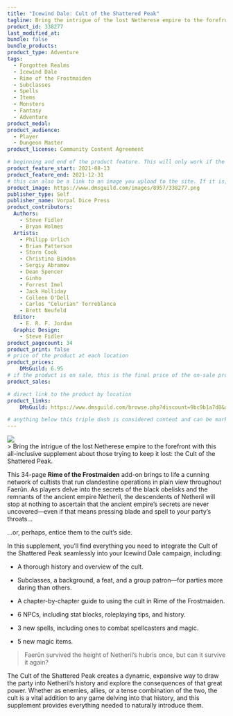 ```yaml
---
title: "Icewind Dale: Cult of the Shattered Peak"
tagline: Bring the intrigue of the lost Netherese empire to the forefront with this all-inclusive supplement about those trying to keep it lost: the Cult of the Shattered Peak.
product_id: 338277
last_modified_at:
bundle: false
bundle_products:
product_type: Adventure
tags:
  - Forgotten Realms
  - Icewind Dale
  - Rime of the Frostmaiden
  - Subclasses
  - Spells
  - Items
  - Monsters
  - Fantasy
  - Adventure
product_medal: 
product_audience:
  - Player
  - Dungeon Master
product_license: Community Content Agreement

# beginning and end of the product feature. This will only work if the site is updated within several weeks of when the feature is supposed to happen. Making a new post counts as updating.
product_feature_start: 2021-08-13
product_feature_end: 2021-12-31
# this can also be a link to an image you upload to the site. If it is, it must start with a "/" or be a full link
product_image: https://www.dmsguild.com/images/8957/338277.png
publisher_type: Self
publisher_name: Vorpal Dice Press
product_contributors:
  Authors:
    - Steve Fidler
    - Bryan Holmes
  Artists:
    - Philipp Urlich
    - Brian Patterson
    - Storn Cook
    - Christina Bindon
    - Sergiy Abramov
    - Dean Spencer
    - Ginho
    - Forrest Imel
    - Jack Holliday
    - Colleen O'Dell
    - Carlos "Celurian" Torreblanca
    - Brett Neufeld
  Editor:
    - E. R. F. Jordan
  Graphic Design:
    - Steve Fidler
product_pagecount: 34
product_print: false
# price of the product at each location
product_prices:
    DMsGuild: 6.95
# if the product is on sale, this is the final price of the on-sale product for each location that it is on sale. The sales % will be calculated and displayed based on the difference between product_prices and product_sales
product_sales:

# direct link to the product by location
product_links:
    DMsGuild: https://www.dmsguild.com/browse.php?discount=9bc9b1a7d8&affiliate_id=1713687

# anything below this triple dash is considered content and can be markup or html. It should be fully HTML compatible as long as your tags are formatted correctly.
---
```

<img src="https://i.imgur.com/766Nvfd.png" />
<br />
> Bring the intrigue of the lost Netherese empire to the forefront with this all-inclusive supplement about those trying to keep it lost: the Cult of the Shattered Peak.

This 34-page **Rime of the Frostmaiden** add-on brings to life a cunning network of cultists that run clandestine operations in plain view throughout Faerûn. As players delve into the secrets of the black obelisks and the remnants of the ancient empire Netheril, the descendents of Netheril will stop at nothing to ascertain that the ancient empire’s secrets are never uncovered—even if that means pressing blade and spell to your party’s throats...

...or, perhaps, entice them to the cult’s side.

In this supplement, you’ll find everything you need to integrate the Cult of the Shattered Peak seamlessly into your Icewind Dale campaign, including:

- A thorough history and overview of the cult.

- Subclasses, a background, a feat, and a group patron—for parties more daring than others.

- A chapter-by-chapter guide to using the cult in Rime of the Frostmaiden.

- 6 NPCs, including stat blocks, roleplaying tips, and history.

- 3 new spells, including ones to combat spellcasters and magic.

- 5 new magic items.

> Faerûn survived the height of Netheril’s hubris once, but can it survive it again?

The Cult of the Shattered Peak creates a dynamic, expansive way to draw the party into Netheril’s history and explore the consequences of that great power. Whether as enemies, allies, or a tense combination of the two, the cult is a vital addition to any game delving into that history, and this supplement provides everything needed to naturally introduce them.
